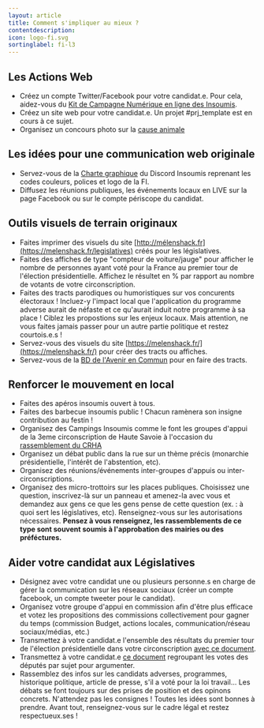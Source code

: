 ```yaml
---
layout: article
title: Comment s'impliquer au mieux ?
contentdescription:
icon: logo-fi.svg
sortinglabel: fi-l3
---
```


## Les Actions Web
- Créez un compte Twitter/Facebook pour votre candidat.e. Pour cela, aidez-vous du [Kit de Campagne Numérique en ligne des Insoumis](/).
- Créez un site web pour votre candidat.e. Un projet #prj_template est en cours à ce sujet.
- Organisez un concours photo sur la [cause animale](https://www.melenchatsmelenchiens.fr/)

## Les idées pour une communication web originale
- Servez-vous de la [Charte graphique](https://docs.google.com/spreadsheets/d/110ddC6TdLDh96p0fCAM9KVygDpO7QdjUWNthfzssV_Y/edit#gid=1964166180) du Discord Insoumis reprenant les codes couleurs, polices et logo de la FI.
- Diffusez les réunions publiques, les événements locaux en LIVE sur la page Facebook ou sur le compte périscope du candidat.

## Outils visuels de terrain originaux
- Faites imprimer des visuels du site [http://mélenshack.fr](https://melenshack.fr/legislatives) créés pour les législatives.
- Faites des affiches de type "compteur de voiture/jauge" pour afficher le nombre de personnes ayant voté pour la France au premier tour de l'élection présidentielle. Affichez le résultet en % par rapport au nombre de votants de votre circonscription.
- Faites des tracts parodiques ou humoristiques sur vos concurents électoraux ! Incluez-y l'impact local que l'application du programme adverse aurait de néfaste et ce qu'aurait induit notre programme à sa place ! Ciblez les propostions sur les enjeux locaux. Mais attention, ne vous faites jamais passer pour un autre partie politique et restez courtois.e.s !
- Servez-vous des visuels du site [https://melenshack.fr/](https://melenshack.fr/) pour créer des tracts ou affiches.
- Servez-vous de la [BD de l'Avenir en Commun](https://avenirencommun.fr/bd/) pour en faire des tracts.

## Renforcer le mouvement en local
- Faites des apéros insoumis ouvert à tous.
- Faites des barbecue insoumis public ! Chacun ramènera son insigne contribution au festin !
- Organisez des Campings Insoumis comme le font les groupes d'appui de la 3eme circonscription de Haute Savoie à l'occasion du [rassemblement du CRHA](http://www.citoyens-resistants.fr/IMG/pdf/affiche_2017.pdf)
- Organisez un débat public dans la rue sur un thème précis (monarchie présidentielle, l'intérêt de l'abstention, etc). 
- Organisez des réunions/événements inter-groupes d'appuis ou inter-circonscriptions.
- Organisez des micro-trottoirs sur les places publiques. Choisissez une question, inscrivez-là sur un panneau et amenez-la avec vous et demandez aux gens ce que les gens pense de cette question (ex. : à quoi sert les législatives, etc). Renseignez-vous sur les autorisations nécessaires.
**Pensez à vous renseignez, les rassemblements de ce type sont souvent soumis à l'approbation des mairies ou des préféctures.**

## Aider votre candidat aux Législatives
- Désignez avec votre candidat une ou plusieurs personne.s en charge de gérer la communication sur les réseaux sociaux (créer un compte facebook, un compte tweeter pour le candidat).
- Organisez votre groupe d'appui en commission afin d'être plus efficace et votez les propositions des commissions collectivement pour gagner du temps (commission Budget, actions locales, communication/réseau sociaux/médias, etc.)
- Transmettez à votre candidat.e l'ensemble des résultats du premier tour de l'élection présidentielle dans votre circonscription [avec ce document](https://drive.google.com/file/d/0B_9O1c4QM3X_WmgzYl9XeWNscGM/view).
- Transmettez à votre candidat.e [ce document](https://cdn.discordapp.com/attachments/308741470238670848/308741693417717761/Deputes_votes.xlsx) regroupant les votes des députés par sujet pour argumenter.
- Rassemblez des infos sur les candidats adverses, programmes, historique politique, article de presse, s'il a voté pour la loi travail... Les débats se font toujours sur des prises de position et des opinons concrets.
N'attendez pas les consignes ! Toutes les idées sont bonnes à prendre. Avant tout, renseignez-vous sur le cadre légal et restez respectueux.ses !
